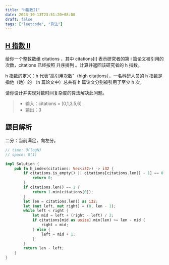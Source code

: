 ```yaml
---
title: "H指数II"
date: 2023-10-13T23:51:20+08:00
draft: false
tags: ["leetcode", "算法"]
---
```


## [H 指数 II](https://leetcode.cn/problems/h-index-ii/)

给你一个整数数组 citations ，其中 citations[i] 表示研究者的第 i 篇论文被引用的次数，citations 已经按照 升序排列 。计算并返回该研究者的 h 指数。

h 指数的定义：h 代表“高引用次数”（high citations），一名科研人员的 h 指数是指他（她）的 （n 篇论文中）总共有 h 篇论文分别被引用了至少 h 次。

请你设计并实现对数时间复杂度的算法解决此问题。


>- 输入：citations = [0,1,3,5,6]
>- 输出：3 


## 题目解析

二分：当前满足，向左分。

```rust
// time: O(logN)
// space: O(1)

impl Solution {
    pub fn h_index(citations: Vec<i32>) -> i32 {
        if citations.is_empty() || citations[citations.len() - 1] == 0 {
            return 0;
        }
        if citations.len() == 1 {
            return 1.min(citations[0]);
        }
        let len = citations.len() as i32;
        let (mut left, mut right) = (0, len - 1);
        while left < right {
            let mid = left + (right - left) / 2;
            if citations[mid as usize].min(len) >= len - mid {
                right = mid;
            } else {
                left = mid + 1;
            }
        }
        return len - left;
    }
}
```

